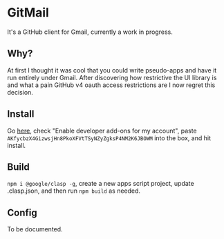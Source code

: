 # GitMail

It's a GitHub client for Gmail, currently a work in progress.

## Why?

At first I thought it was cool that you could write pseudo-apps and have it run entirely under Gmail. After discovering how restrictive the UI library is and what a pain GitHub v4 oauth access restrictions are I now regret this decision.

## Install

Go [here](https://mail.google.com/mail/u/0/#settings/addons), check "Enable developer add-ons for my account", paste `AKfycbzX4GizwsjHn8PkoXFVtTSyNZyZgksP4NM2K6JBOWM` into the box, and hit install.

## Build

`npm i @google/clasp -g`, create a new apps script project, update .clasp.json, and then run `npm build` as needed.

## Config

To be documented.
